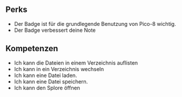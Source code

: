 ## Perks

- Der Badge ist für die grundlegende Benutzung von Pico-8 wichtig.
- Der Badge verbessert deine Note

## Kompetenzen

- Ich kann die Dateien in einem Verzeichnis auflisten
- Ich kann in ein Verzeichnis wechseln
- Ich kann eine Datei laden.
- Ich kann eine Datei speichern.
- Ich kann den Splore öffnen

&nbsp;
